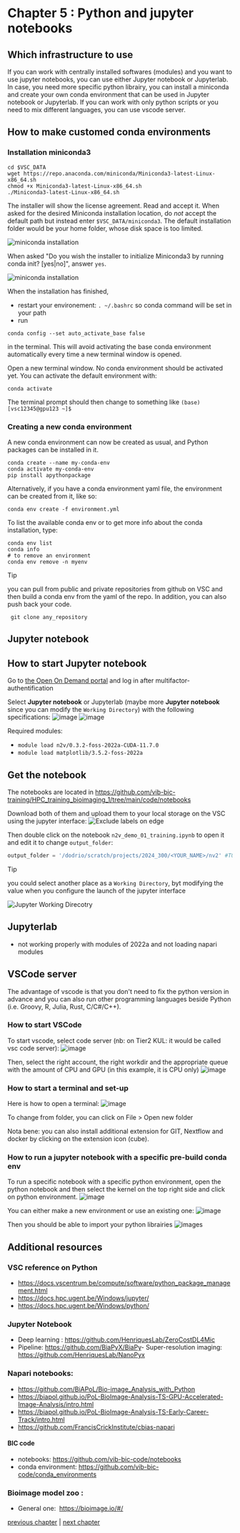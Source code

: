 # Chapter 5 : Python and jupyter notebooks

## Which infrastructure to use

If you can work with centrally installed softwares (modules) and you want to use jupyter notebooks, you can use either Jupyter notebook or Jupyterlab.
In case, you need more specific python librairy, you can install a miniconda and create your own conda environment that can be used in Jupyter notebook or Jupyterlab.
If you can work with only python scripts or you need to mix different languages, you can use vscode server. 

## How to make customed conda environments

### Installation miniconda3
```
cd $VSC_DATA
wget https://repo.anaconda.com/miniconda/Miniconda3-latest-Linux-x86_64.sh
chmod +x Miniconda3-latest-Linux-x86_64.sh
./Miniconda3-latest-Linux-x86_64.sh
```
The installer will show the license agreement. Read and accept it. When asked for the desired Miniconda installation location, do *not* accept the default path but instead enter `$VSC_DATA/miniconda3`. The default installation folder would be your home folder, whose disk space is too limited. 

![miniconda installation](../images/miniconda-installation1.png)

When asked "Do you wish the installer to initialize Miniconda3 by running conda init? [yes|no]", answer `yes`.

![miniconda installation](../images/miniconda-installation2.png)

When the installation has finished,

- restart your environement: `. ~/.bashrc` so conda command will be set in your path
- run

```
conda config --set auto_activate_base false
```

in the terminal. This will avoid activating the base conda environment automatically every time a new terminal window is opened.


Open a new terminal window. No conda environment should be activated yet. You can activate the default environment with:

```
conda activate
```

The terminal prompt should then change to something like `(base) [vsc12345@gpu123 ~]$ `

### Creating a new conda environment

A new conda environment can now be created as usual, and Python packages can be installed in it.

```
conda create --name my-conda-env
conda activate my-conda-env
pip install apythonpackage
```

Alternatively, if you have a conda environment yaml file, the environment can be created from it, like so:

```
conda env create -f environment.yml
```

To list the available conda env or to get more info about the conda installation, type:
```
conda env list
conda info
# to remove an environment
conda env remove -n myenv
```
> [!TIP]
> 
> you can pull from public and private repositories from github on VSC and then build a conda env from the yaml of the repo. In addition, you can also push back your code.
>
> ``` git clone any_repository```
>

## Jupyter notebook
## How to start Jupyter notebook
Go to [the Open On Demand portal](https://tier1.hpc.ugent.be/) and log in after multifactor-authentification

Select **Jupyter notebook** or Jupyterlab (maybe more **Jupyter notebook** since you can modify the `Working Directory`) with the following specifications: 
![image](https://github.com/vib-bic-training/HPC_training_bioimaging_1/assets/103046100/2dd8d125-d679-4837-9798-07b78b2b0bbd)
![image](https://github.com/vib-bic-training/HPC_training_bioimaging_1/assets/103046100/31182681-1283-47ec-ad04-a43efffeb34a)



Required modules:
- `module load n2v/0.3.2-foss-2022a-CUDA-11.7.0`
- `module load matplotlib/3.5.2-foss-2022a`

## Get the notebook
The notebooks are located in https://github.com/vib-bic-training/HPC_training_bioimaging_1/tree/main/code/notebooks

Download both of them and upload them to your local storage on the VSC using the jupyter interface:
![Exclude labels on edge](/images/jupyter/02_jupyter_notebooks.png)

Then double click on the notebook `n2v_demo_01_training.ipynb` to open it and edit it to change `output_folder`:
```python
output_folder = '/dodrio/scratch/projects/2024_300/<YOUR_NAME>/nv2' #TO CHANGE
```

> [!TIP]
> 
> you could select another place as a `Working Directory`, byt modifying the value when you configure the launch of the jupyter interface
>
> ![Jupyter Working Direcotry](/images/jupyter/03_jupyter_notebooks.png)
> 

## Jupyterlab
- not working properly with modules of 2022a and not loading napari modules

## VSCode server
The advantage of vscode is that you don't need to fix the python version in advance and you can also run other programming languages beside Python (i.e. Groovy, R, Julia, Rust, C/C#/C++).

### How to start VSCode
To start vscode, select code server (nb: on Tier2 KUL: it would be called vsc code server):
![image](https://github.com/vib-bic-training/HPC_bioimage_analysis/blob/main/images/vscode_server_start.png)

Then, select the right account, the right workdir and the appropriate queue with the amount of CPU and GPU (in this example, it is CPU only)
![image](https://github.com/vib-bic-training/HPC_bioimage_analysis/blob/main/images/vscode_server_start_2.png)

### How to start a terminal and set-up

Here is how to open a terminal:
![image](https://github.com/vib-bic-training/HPC_bioimage_analysis/blob/main/images/how_to_open_a_terminal.png)

To change from folder, you can click on File > Open new folder

Nota bene: you can also install additional extension for GIT, Nextflow and docker by clicking on the extension icon (cube).

### How to run a jupyter notebook with a specific pre-build conda env

To run a specific notebook with a specific python environment, open the python notebook and then select the kernel on the top right side and click on python environment.
![image](https://github.com/vib-bic-training/HPC_bioimage_analysis/blob/main/images/how_to_select_kernel.png)

You can either make a new environment or use an existing one:
![image](https://github.com/vib-bic-training/HPC_bioimage_analysis/blob/main/images/how_to_select_env.png)

Then you should be able to import your python librairies
![images](https://github.com/vib-bic-training/HPC_bioimage_analysis/blob/main/images/vscode_check.png)


## Additional resources

### VSC reference on Python
- https://docs.vscentrum.be/compute/software/python_package_management.html
- https://docs.hpc.ugent.be/Windows/jupyter/
- https://docs.hpc.ugent.be/Windows/python/

### Jupyter Notebook 
- Deep learning : https://github.com/HenriquesLab/ZeroCostDL4Mic 
- Pipeline: https://github.com/BiaPyX/BiaPy
​- Super-resolution imaging: https://github.com/HenriquesLab/NanoPyx 

### Napari notebooks: ​
- https://github.com/BiAPoL/Bio-image_Analysis_with_Python
- https://biapol.github.io/PoL-BioImage-Analysis-TS-GPU-Accelerated-Image-Analysis/intro.html
- https://biapol.github.io/PoL-BioImage-Analysis-TS-Early-Career-Track/intro.html
- https://github.com/FrancisCrickInstitute/cbias-napari

#### BIC code
- notebooks: https://github.com/vib-bic-code/notebooks
- conda environment: https://github.com/vib-bic-code/conda_environments

### Bioimage model zoo :​
- General one: ​ https://bioimage.io/#/​

[previous chapter](https://liascript.github.io/course/?https://raw.githubusercontent.com/vib-bic-training/2024_Bioimaging_data_analysis_on_HPC/refs/heads/main/Chapters/Chapter04.md) | [next chapter](https://liascript.github.io/course/?https://raw.githubusercontent.com/vib-bic-training/2024_Bioimaging_data_analysis_on_HPC/refs/heads/main/Chapters/Chapter06.md)
